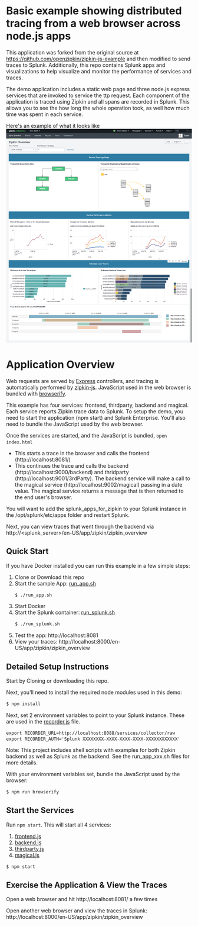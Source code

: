 
# Basic example showing distributed tracing from a web browser across node.js apps
This application was forked from the original source at https://github.com/openzipkin/zipkin-js-example and then modified to send traces to Splunk.  Additionally, this repo contains Splunk apps and visualizations to help visualize and monitor the performance of services and traces.

The demo application includes a static web page and three node.js express services that are invoked to service the ttp request. Each component of the application is traced using Zipkin and all spans are recorded in Splunk. This allows you to see the how long the whole operation took, as well how much time was spent in each service.

Here's an example of what it looks like
<img width="972" alt="zipkin screen shot" src="./ZipkinOverview.png">

# Application Overview

Web requests are served by [Express](http://expressjs.com/) controllers, and tracing is automatically performed by [zipkin-js](https://github.com/openzipkin/zipkin-js). JavaScript used in the web browser is bundled with [browserify](http://browserify.org/).

This example has four services: frontend, thirdparty, backend and magical. Each service reports Zipkin trace data to Splunk. To setup the demo, you need to start the application (npm start) and Splunk Enterprise. You'll also need to bundle the JavaScript used by the web browser.

Once the services are started, and the JavaScript is bundled, `open index.html`
* This starts a trace in the browser and calls the frontend (http://localhost:8081/)
* This continues the trace and calls the backend (http://localhost:9000/backend) and thridparty (http://localhost:9001/3rdParty). The backend service will make a call to the magical service (http://localhost:9002/magical) passing in a date value.  The magical service returns a message that is then returned to the end user's browser. 

You will want to add the splunk_apps_for_zipkin to your Splunk instance in the /opt/splunk/etc/apps folder and restart Splunk.

Next, you can view traces that went through the backend via http://<splunk_server>/en-US/app/zipkin/zipkin_overview

## Quick Start

If you have Docker installed you can run this example in a few simple steps:
1. Clone or Download this repo
2. Start the sample App:   [run_app.sh](./run_app.sh)
   ```bash
   $ ./run_app.sh
   ```
3. Start Docker
4. Start the Splunk container:   [run_splunk.sh](./run_splunk.sh)
   ```bash
   $ ./run_splunk.sh
   ```
5. Test the app:  http://localhost:8081
6. View your traces:  http://localhost:8000/en-US/app/zipkin/zipkin_overview

## Detailed Setup Instructions

Start by Cloning or downloading this repo.

Next, you'll need to install the required node modules used in this demo:
```bash
$ npm install
```
Next, set 2 environment variables to point to your Splunk instance.  These are used in the [recorder.js](./sample_app/recorder.js) file.
```
export RECORDER_URL=http://localhost:8088/services/collector/raw
export RECORDER_AUTH='Splunk XXXXXXXX-XXXX-XXXX-XXXX-XXXXXXXXXXXX'
```
Note:  This project includes shell scripts with examples for both Zipkin backend as well as Splunk as the backend.  See the run_app_xxx.sh files for more details.

With your environment variables set, bundle the JavaScript used by the browser:
```bash
$ npm run browserify
```

## Start the Services
Run `npm start`.  This will start all 4 services:  
1. [frontend.js](./sample_app/frontend.js)
2. [backend.js](./sample_app/backend.js)
3. [thirdparty.js](./sample_app/thirdparty.js)
4. [magical.js](./sample_app/magical.js)

```bash
$ npm start
```
## Exercise the Application & View the Traces
Open a web browser and hit http://localhost:8081/ a few times

Open another web browser and view the traces in Splunk: http://localhost:8000/en-US/app/zipkin/zipkin_overview

